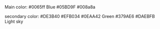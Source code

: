 Main color:
#0065ff Blue
#05BD9F 
#008a8a

secondary color:
#DE3B40
#EFB034
#0EAA42  Green
#379AE6
#DAEBFB Light sky